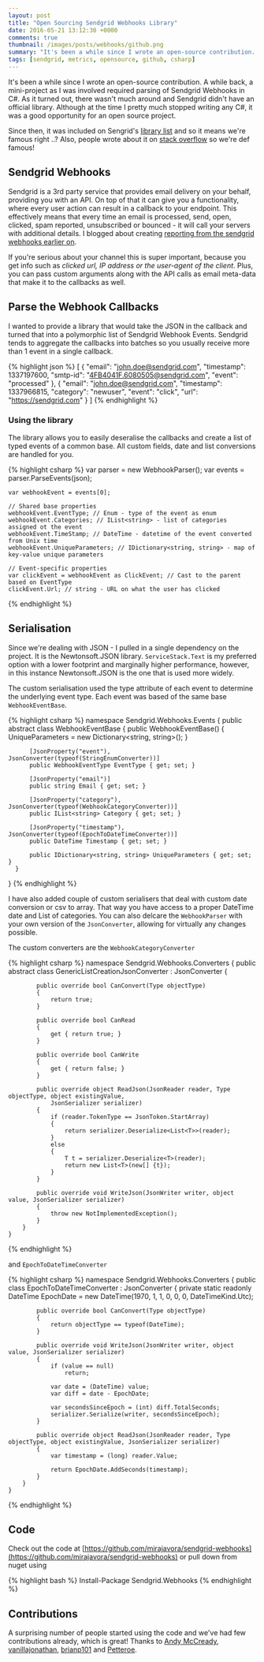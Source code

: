 ```yaml
---
layout: post
title: "Open Sourcing Sendgrid Webhooks Library"
date: 2016-05-21 13:12:30 +0000
comments: true
thumbnail: /images/posts/webhooks/github.png
summary: "It's been a while since I wrote an open-source contribution. A while back, a mini-project I was involved required parsing of Sendgrid Webhooks in C#. As it turned out, there wasn't much around and Sendgrid didn't have an official library.  Although at the time I pretty much stopped writing any C#, it was a good opportunity for an open source project."
tags: [sendgrid, metrics, opensource, github, csharp]
---
```


It's been a while since I wrote an open-source contribution. A while back, a mini-project as I was involved required parsing of Sendgrid Webhooks in C#.
As it turned out, there wasn't much around and Sendgrid didn't have an official library.  Although at the time I pretty much stopped writing any C#, it was a good opportunity for an open source project.

Since then, it was included on Sengrid's [library list](https://sendgrid.com/docs/Integrate/libraries.html#-C-sharp-webhooks) and so it means we're famous right ..? Also, people wrote about it on [stack overflow](http://stackoverflow.com/questions/31218563/can-my-asp-net-code-get-confirmation-from-sendgrid-that-an-email-has-been-sent/31248116) so we're def famous!
<!--more-->


Sendgrid Webhooks
-------------------
Sendgrid is a 3rd party service that provides email delivery on your behalf, providing you with an API.
On top of that it can give you a functionality, where every user action can result in a callback to your endpoint.
This effectively means that every time an email is processed, send, open, clicked, spam reported, unsubscribed or bounced - it will call your servers with additional details. I blogged about creating [reporting from the sendgrid webhooks earlier on](/sendgrid-webhooks-reporting/).

If you're serious about your channel this is super important, because you get info such as *clicked url, IP address or the user-agent of the client*.
Plus, you can pass custom arguments along with the API calls as email meta-data that make it to the callbacks as well.

Parse the Webhook Callbacks
-------------------
I wanted to provide a library that would take the JSON in the callback and turned that into a polymorphic list of Sendgrid Webhook Events.
Sendgrid tends to aggregate the callbacks into batches so you usually receive more than 1 event in a single callback.

{% highlight json %}
    [
      {
        "email": "john.doe@sendgrid.com",
        "timestamp": 1337197600,
        "smtp-id": "<4FB4041F.6080505@sendgrid.com>",
        "event": "processed"
      },
      {
        "email": "john.doe@sendgrid.com",
        "timestamp": 1337966815,
        "category": "newuser",
        "event": "click",
        "url": "https://sendgrid.com"
      }
    ]
{% endhighlight %}


### Using the library

The library allows you to easily deseralise the callbacks and create a list of typed events of a common base. All custom fields, date and list conversions are handled for you.

{% highlight csharp %}
    var parser = new WebhookParser();
    var events = parser.ParseEvents(json);

    var webhookEvent = events[0];

    // Shared base properties
    webhookEvent.EventType; // Enum - type of the event as enum
    webhookEvent.Categories; // IList<string> - list of categories assigned ot the event
    webhookEvent.TimeStamp; // DateTime - datetime of the event converted from Unix time
    webhookEvent.UniqueParameters; // IDictionary<string, string> - map of key-value unique parameters

    // Event-specific properties
    var clickEvent = webhookEvent as ClickEvent; // Cast to the parent based on EventType
    clickEvent.Url; // string - URL on what the user has clicked
{% endhighlight %}

Serialisation
-------------------
Since we're dealing with JSON - I pulled in a single dependency on the project. It is the Newtonsoft.JSON library.
`ServiceStack.Text` is my preferred option with a lower footprint and marginally higher performance, however, in this instance Newtonsoft.JSON is the one that is used more widely.

The custom serialisation used the type attribute of each event to determine the underlying event type.
Each event was based of the same base `WebhookEventBase`.

{% highlight csharp %}
  namespace Sendgrid.Webhooks.Events
  {
      public abstract class WebhookEventBase
      {
          public WebhookEventBase()
          {
              UniqueParameters = new Dictionary<string, string>();
          }

          [JsonProperty("event"), JsonConverter(typeof(StringEnumConverter))]
          public WebhookEventType EventType { get; set; }

          [JsonProperty("email")]
          public string Email { get; set; }

          [JsonProperty("category"), JsonConverter(typeof(WebhookCategoryConverter))]
          public IList<string> Category { get; set; }

          [JsonProperty("timestamp"), JsonConverter(typeof(EpochToDateTimeConverter))]
          public DateTime Timestamp { get; set; }

          public IDictionary<string, string> UniqueParameters { get; set; }
      }
  }
{% endhighlight %}

I have also added couple of custom serialisers that deal with custom date conversion or csv to array. That way you have access to a proper DateTime date and List<String> of categories. You can also delcare the `WebhookParser` with your own version of the `JsonConverter`, allowing for virtually any changes possible.

The custom converters are the `WebhookCategoryConverter`

{% highlight csharp %}
    namespace Sendgrid.Webhooks.Converters
    {
        public abstract class GenericListCreationJsonConverter<T> : JsonConverter
        {

            public override bool CanConvert(Type objectType)
            {
                return true;
            }

            public override bool CanRead
            {
                get { return true; }
            }

            public override bool CanWrite
            {
                get { return false; }
            }

            public override object ReadJson(JsonReader reader, Type objectType, object existingValue,
                JsonSerializer serializer)
            {
                if (reader.TokenType == JsonToken.StartArray)
                {
                    return serializer.Deserialize<List<T>>(reader);
                }
                else
                {
                    T t = serializer.Deserialize<T>(reader);
                    return new List<T>(new[] {t});
                }
            }

            public override void WriteJson(JsonWriter writer, object value, JsonSerializer serializer)
            {
                throw new NotImplementedException();
            }
        }
    }
{% endhighlight %}


and `EpochToDateTimeConverter`

{% highlight csharp %}
    namespace Sendgrid.Webhooks.Converters
    {
        public class EpochToDateTimeConverter : JsonConverter
        {
            private static readonly DateTime EpochDate = new DateTime(1970, 1, 1, 0, 0, 0, DateTimeKind.Utc);

            public override bool CanConvert(Type objectType)
            {
                return objectType == typeof(DateTime);
            }

            public override void WriteJson(JsonWriter writer, object value, JsonSerializer serializer)
            {
                if (value == null)
                    return;

                var date = (DateTime) value;
                var diff = date - EpochDate;

                var secondsSinceEpoch = (int) diff.TotalSeconds;
                serializer.Serialize(writer, secondsSinceEpoch);
            }

            public override object ReadJson(JsonReader reader, Type objectType, object existingValue, JsonSerializer serializer)
            {
                var timestamp = (long) reader.Value;

                return EpochDate.AddSeconds(timestamp);
            }
        }
    }
{% endhighlight %}

Code
-------------------

Check out the code at [https://github.com/mirajavora/sendgrid-webhooks](https://github.com/mirajavora/sendgrid-webhooks) or pull down from nuget using

{% highlight bash %}
    Install-Package Sendgrid.Webhooks
{% endhighlight %}

Contributions
-------------------
A surprising number of people started using the code and we've had few contributions already, which is great! Thanks to [Andy McCready](https://github.com/andymccready), [vanillajonathan](https://github.com/vanillajonathan), [brianp101](https://github.com/brianp101) and [Petteroe](https://github.com/Petteroe).